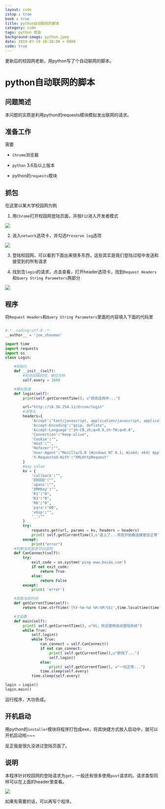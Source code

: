 ```yaml
---
layout: code
istop : true
book : true
title: python自动联网的脚本
category: code
tags: python 爬虫
background-image: python.jpeg
date: 2019-07-19 10:28:09 + 0800
code: true
---
```

更新后的校园网老断，用python写了个自动联网的脚本。<!-- more -->

# python自动联网的脚本

## 问题简述

本问题的实质是利用python的requests模块模拟发出联网的请求。

## 准备工作

需要

+ `Chrome`浏览器

+ `python` 3.6及以上版本

+ python的`requests`模块

## 抓包

在这里以某大学校园网为例

1. 用`Chrome`打开校园网登陆页面，并按`F12`进入开发者模式

![]({{site.url}}/style/auto_connector/ac1.png)

2. 进入`network`选项卡，并勾选`Preserve log`选项

![]({{site.url}}/style/auto_connector/ac2.png)

3. 登陆校园网，可以看到下面出来很多东西，这些其实是我们登陆过程中发送和接受到的所有请求

4. 找到含`login`的请求，点击查看，打开header选项卡，找到`Request Headers`和`Query String Parameters`两部分

![]({{site.url}}/style/auto_connector/header.png)

## 程序

将`Request Headers`和`Query String Parameters`里面的内容填入下面的代码里

```python

#-*- coding:utf-8 -*-
__author__ = 'joe_zhouman'

import time
import requests
import os
class Login:

    #初始化
    def __init__(self):
        #检测间隔时间，单位为秒
        self.every = 1800

    #模拟登录
    def login(self):
        print(self.getCurrentTime(), u"拼命连网中...")

        url="http://10.36.254.11/drcom/login"
        #消息头
        headers={
            'Accept':"text/javascript, application/javascript, application/ecmascript, application/x-ecmascript, */*; q=0.01",
            'Accept-Encoding':"gzip, deflate",
            'Accept-Language':"zh-CN,zh;q=0.9,zh-TW;q=0.8",
            'Connection':"keep-alive",
            'Cookie':"",
            'Host':"",
            'Referer':"",
            'User-Agent':"Mozilla/5.0 (Windows NT 6.1; Win64; x64) AppleWebKit/537.36 (KHTML, like Gecko) Chrome/75.0.3770.80 Safari/537.36",
            'X-Requested-With':"XMLHttpRequest"
        }
        #key value
        kv = {
            'callback':"",
            'DDDDD':"",    
            'upass':"",
            '0MKKey':"",
            'R1':"0",
            'R3':"0",
            'R6':"0",
            'para':"00",
            'v6ip':"",
            '_':""
        }
        try:
            requests.get(url, params = kv, headers = headers)
            print( self.getCurrentTime(),u'连上了...现在开始看连接是否正常')
        except:
            print("error")
    #判断当前是否可以连网
    def CanConnect(self):
        try:
            exit_code = os.system('ping www.baidu.com')
            if not exit_code:
                return True
            else:
                return False
        except:
            print( 'error')

    #获取当前时间
    def getCurrentTime(self):
        return time.strftime('[%Y-%m-%d %H:%M:%S]',time.localtime(time.time()))

    #主函数
    def main(self):
        print( self.getCurrentTime(), u"Hi，欢迎使用自动登陆系统")
        while True:
            self.login()
            while True:
                can_connect = self.CanConnect()
                if not can_connect:
                    print( self.getCurrentTime(),u"断网了...")
                    self.login()
                else:
                    print( self.getCurrentTime(), u"一切正常...")
                time.sleep(self.every)
            time.sleep(self.every)

login = Login()
login.main()

```

运行程序，大功告成。

## 开机启动

用python的`installer`模块将程序打包成exe，将其快捷方式放入启动中，就可以开机启动啦~~~

反正我是很久没进过登陆页面了。

## 说明

本程序针对校园网的登陆请求为`get`，一般还有很多使用`post`请求的。请求类型同样可以在上面的header里查看。

![]({{site.url}}/style/auto_connector/get.png)

如果有需要的话，可以再写个程序。